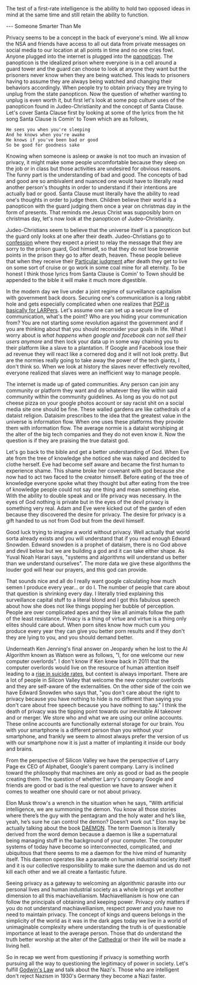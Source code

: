 <!--
* What is the point of this article?
  * Convince other people to adopt basic privacy tech and a onboarding point for where hardcore privacy people to get started.
  * To help me discover if it is a good idea or not  to become a privacy purist
  * The quote about Demons and the book Daemon I do not connect the concepts



I talk about Dataisim completely out of context.

When using the phrase, “People are over complicated apes” what am I really trying to say. How does that make the reader feel?

I should write a separate post about “You with your smartphone is a different person than you without your smartphone”
-->


The test of a first-rate intelligence is the ability to hold two opposed ideas in mind at the same time and still retain the ability to function. 

--- Someone Smarter Than Me

Privacy seems to be a concept in the back of everyone's mind. We all know the NSA and friends have access to all out data from private messages on social media to our location at all points in time and no one cries fowl. Anyone plugged into the internet is plugged into the [panopticon][]. The panopticon is the idealized prison where everyone is in a cell around a guard tower and the guard can choose to look at anyone they want but the prisoners never know when they are being watched. This leads to prisoners having to assume they are always being watched and changing their behaviors accordingly. When people try to obtain privacy they are trying to unplug from the state panopticon. Now the question of whether wanting to unplug is even worth it, but first let's look at some pop culture uses of the panopticon found in Judeo-Christianity and the concept of Santa Clause. Let's cover Santa Clause first by looking at some of the lyrics from the hit song Santa Clause is Comin' to Town which are as follows,

<!--

Do people even remember the NSA revelations? I gotta go talk to people about this. 
How does Gen Z come into this picture.

I do not explain how the quite above fits into the ideas being discussed.
-->

```
He sees you when you're sleeping
And he knows when you're awake
He knows if you've been bad or good
So be good for goodness sake
```

Knowing when someone is asleep or awake is not too much an invasion of privacy, it might make some people uncomfortable because they sleep on the job or in class but those activities are undesired for obvious reasons. The funny part is the understanding of bad and good. The concepts of bad and good are so ambivalent and nuanced one would have to literally read another person's thoughts in order to understand if their intentions are actually bad or good. Santa Clause must literally have the ability to read one's thoughts in order to judge them. Children believe their world is a panopticon with the guard judging them once a year on christmas day in the form of presents. That reminds me Jesus Christ was supposibly born on christmas day, let's now look at the panopticon of Judeo-Christianity.

Judeo-Christians seem to believe that the universe itself is a panopticon but the guard only looks at one after their death. Judeo-Christians go to [confession] where they expect a priest to relay the message that they are sorry to the prison guard, God himself, so that they do not lose brownie points in the prison they go to after death, heaven. These people believe that when they receive their [Particular judgment][] after death they get to live on some sort of cruise or go work in some coal mine for all eternity. To be honest I think those lyrics from Santa Clause is Comin' to Town should be appended to the bible it will make it much more digestible.

In the modern day we live under a joint regime of surveillance capitalism with government back doors. Securing one's communication is a long rabbit hole and gets especially complicated when one realizes that [PGP is basically for LARPers][]. Let's assume one can set up a secure line of communication, what's the point? Who are you hiding your communication from? You are not starting some revolution against the government and if you are thinking about that you should reconsider your goals in life. What I worry about is *what happens when google and facebook can not sell their users anymore* and then lock your data up in some way chaining you to their platform like a slave to a plantation. If Google and Facebook lose their ad revenue they will react like a cornered dog and it will not look pretty. But are the normies really going to take away the power of the tech giants, I don't think so. When we look at history the slaves never effectively revolted, everyone realized that slaves were an inefficient way to manage people.

<!--

Saying "what happens when google and facebook can not sell their users anymore" does not make sense because these people are like fat pigs, or the thing is a supported facade. These users are not going anywhere any time soon.

Of course if my dream of an auditable social media existed things might be different but how is something like that going to make money.

-->

The internet is made up of gated communities. Any person can join any community or platform they want and do whatever they like within said community within the community guidelines. As long as you do not put cheese pizza on your google photos account or say racist shit on a social media site one should be fine. These walled gardens are like cathedrals of a dataist religion. Dataisim prescribes to the idea that the greatest value in the universe is information flow. When one uses these platforms they provide them with information flow. The average normie is a dataist worshiping at the alter of the big tech companies and they do not even know it. Now the question is if they are praising the true dataist god.

<!--

Talking about dataisim out of context. Why are you even talking about dataisim.

What does it mean to worship at the alter of social media? What is it like to worship at an alter to begin with. Hell people do not know what it is like to go to Church anymore, in fact they never did.

Remember social media companies sell changes in your behavior

-->

Let's go back to the bible and get a better understanding of God. When Eve ate from the tree of knowledge she noticed she was naked and decided to clothe herself. Eve had become self aware and became the first human to experience shame. This shame broke her covenant with god because she now had to act two faced to the creator himself. Before eating of the tree of knowledge everyone spoke what they thought but after eating from the tree of knowledge people could not say one thing and mean something else. With the ability to double speak and or life privacy was necessary. In the eyes of God nothing is private but in the eyes of the devil privacy is something very real. Adam and Eve were kicked out of the garden of eden because they discovered the desire for privacy. The desire for privacy is a gift handed to us not from God but from the devil himself.

Good luck trying to imagine a world without privacy. Well actually that world sorta already exists and you will understand that if you read enough Edward Snowden. Edward snowden is a prophet of dataism, there is no God above and devil below but we are building a god and it can take either shape. As Yuval Noah Harari says, "systems and algorithms will understand us better than we understand ourselves". The more data we give these algorithms the louder god will hear our prayers, and this god can provide.

<!--
This is pretty convoluted saying "this world already exists" I should lead into it a bit more talking about how our devices are like windows into our cell. No more like privacy was abundant until the digital age.
-->

That sounds nice and all do I really want google calculating how much semen I produce every year... or do I. The number of people that care about that question is shrinking every day. I literally tried explaining this surveillance capital stuff to a literal blond and I got this fabulous speech about how she does not like things popping her bubble of perception. People are over complicated apes and they like all animals follow the path of the least resistance. Privacy is a thing of virtue and virtue is a thing only elites should care about. When porn sites know how much cum you produce every year they can give you better porn results and if they don't they are lying to you, and you should demand better.

<!--
Saying people are over complicated apes then talking about energy flow does not flow.
-->

Underneath Ken Jenning's final answer on Jeopardy when he lost to the AI Algorithm known as Watson were as follows, "I, for one welcome our new computer overlords". I don't know if Ken knew back in 2011 that the computer overlords would live on the resource of human attention itself leading to a [rise in suicide rates][], but context is always important. There are a lot of people in Silicon Valley that welcome the new computer overlords and they are self-aware of the externalities. On the other side of the coin we have Edward Snowden who says that, "you don't care about the right to privacy because you have nothing to hide is no different than saying you don't care about free speech because you have nothing to say." I think the death of privacy was the tipping point towards our inevitable AI takeover and or merger. We store who and what we are using our online accounts. These online accounts are functionally external storage for our brain. You with your smartphone is a different person than you without your smartphone, and frankly we seem to almost always prefer the version of us with our smartphone now it is just a matter of implanting it inside our body and brains.

From the perspective of Silicon Valley we have the perspective of Larry Page ex CEO of Alphabet, Google's parent company. Larry is inclined toward the philosophy that machines are only as good or bad as the people creating them. The question of whether Larry's company Google and friends are good or bad is the real question we have to answer when it comes to weather one should care or not about privacy. 

Elon Musk throw's a wrench in the situation when he says, "With artificial intelligence, we are summoning the demon. You know all those stories where there’s the guy with the pentagram and the holy water and he’s like, yeah, he’s sure he can control the demon? Doesn’t work out." Elon may be actually talking about the book [DAEMON][]. The term Daemon is literally derived from the word demon because a daemon is like a supernatural being managing stuff in the background of your computer. The computer systems of today have become so interconnected, complicated, and ubiquitous that there seems to me a daemon for the hive mind of humanity itself. This daemon operates like a parasite on human industrial society itself and it is our collective responsibility to make sure the daemon and us do not kill each other and we all create a fantastic future.

Seeing privacy as a gateway to welcoming an algorithmic parasite into our personal lives and human industrial society as a whole brings yet another dimension to all this machiavellianism. Machiavellianism is how one can follow the principals of obtaining and keeping power. Privacy only matters if you do not understand machiavellianism, respect power and you have no need to maintain privacy. The concept of kings and queens belongs in the simplicity of the world as it was in the dark ages today we live in a world of unimaginable complexity where understanding the truth is of questionable importance at least to the average person. Those that do understand the truth better worship at the alter of the [Cathedral][] or their life will be made a living hell.

So in recap we went from questioning if privacy is something worth pursuing all the way to questioning the legitimacy of power in society. Let's fulfill [Godwin's Law] and talk about the Nazi's. Those who are intelligent don't reject Nazism in 1930's Germany they become a Nazi faster.

  [Cathedral]: https://rationalwiki.org/wiki/Neoreactionary_movement#The_Cathedral.3F
  [confession]: https://www.britannica.com/topic/confession-religion
  [DAEMON]: https://www.alicorn.blog/books/daemon
  [Godwin's Law]: https://en.wikipedia.org/wiki/Godwin%27s_law
  [panopticon]: https://ethics.org.au/ethics-explainer-panopticon-what-is-the-panopticon-effect/
  [PGP is basically for LARPers]: https://latacora.micro.blog/2020/02/19/stop-using-encrypted.html
  [Particular judgment]: https://en.wikipedia.org/wiki/Particular_judgment
  [rise in suicide rates]: https://www.thecoddling.com/better-mental-health
